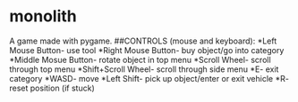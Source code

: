 # monolith
A game made with pygame. 
##CONTROLS (mouse and keyboard):
  *Left Mouse Button- use tool 
  *Right Mouse Button- buy object/go into category 
  *Middle Mosue Button- rotate object in top menu 
  *Scroll Wheel- scroll through top menu 
  *Shift+Scroll Wheel- scroll through side menu 
  *E- exit category 
  *WASD- move 
  *Left Shift- pick up object/enter or exit vehicle
  *R- reset position (if stuck)
